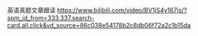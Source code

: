 

英语真题文章跟读
https://www.bilibili.com/video/BV1jS4y167js/?spm_id_from=333.337.search-card.all.click&vd_source=86c038e54178b2c8db06f72a2c1b15da